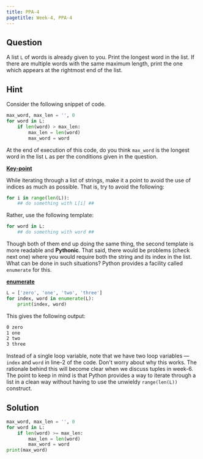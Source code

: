 ```yaml
---
title: PPA-4
pagetitle: Week-4, PPA-4
---
```


## Question

A list `L` of words is already given to you. Print the longest word in the list. If there are multiple words with the same maximum length, print the one which appears at the rightmost end of the list.

## Hint

Consider the following snippet of code.

```python
max_word, max_len = '', 0
for word in L:
    if len(word) > max_len:
        max_len = len(word)
        max_word = word
```

At the end of execution of this code, do you think `max_word` is the longest word in the list `L` as per the conditions given in the question.

**<u>Key-point</u>**

While iterating through a list of strings, make it a point to avoid the use of indices as much as possible. That is, try to avoid the following:

```python
for i in range(len(L)):
    ## do something with L[i] ##
```

Rather, use the following template:

```python
for word in L:
    ## do something with word ##
```

Though both of them end up doing the same thing, the second template is more readable and **Pythonic**. That said, there would be problems (check next one) where you would require both the string and its index in the list. What can be done in such situations? Python provides a facility called `enumerate` for this.

**<u>enumerate</u>**

```python
L = ['zero', 'one', 'two', 'three']
for index, word in enumerate(L):
    print(index, word)
```

This gives the following output:

```default
0 zero
1 one
2 two
3 three
```

Instead of a single loop variable, note that we have two loop variables — `index` and `word` in line-2 of the code. Don't worry about why this works. The rationale behind this will become clear when we discuss tuples in week-6. The point to keep in mind is that Python provides a way to iterate through a list in a clean way without having to use the unwieldy `range(len(L))` construct.

## Solution

```python
max_word, max_len = '', 0
for word in L:
    if len(word) >= max_len:
        max_len = len(word)
        max_word = word
print(max_word)
```

